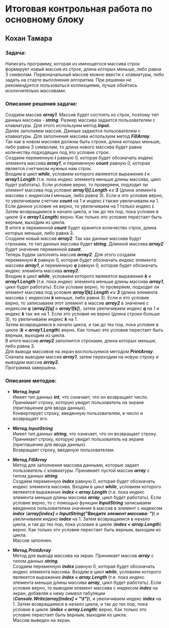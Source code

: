 # Итоговая контрольная работа по основному блоку
## Кохан Тамара
### Задача:
Написать программу, которая из имеющегося массива строк формирует новый массив из строк, длина которых меньше, либо равна 3 символам. Первоначальный массив можно ввести с клавиатуры, либо задать на старте выполнения алгоритма. При решении не рекомендуется пользоваться коллекциями, лучше обойтись исключительно массивами.
### Описание решения задачи:
Создаем массив ***array1***. Массив будет состоять из строк, поэтому тип данных массива - ***string***. Размер массива задается пользователем с клавиатуры. Для этого используем метод ***Input***.\
Далее заполняем массив. Данные задаются пользователем с клавиатуры. Для заполнения массива используем метод ***FillArray***.\
Так как в новом массиве должны быть строки, длина которых меньше, либо равна 3 символам, то длина нового массива будет равна количеству подходящих 
под это условие строк.\
Создаем переменную ***i*** равную 0, которая будет обозначать индекс элемента массива ***array1***, и переменную ***count*** равную 0, которая является счетчиком нужных нам строк.\
Входим в цикл ***while***, условием которого являеется выражение ***i < array1.Length*** (т.е. пока индекс элемента меньше длины массива, цикл будет работать). Если условие верно, то проверяем, подходит ли элемент массива под условие ***array1[i].Length <= 3*** (длина элемента массива с индексом ***i*** меньше, либо равна 3). Если и это условие верно, то увеличиваем счетчик ***count*** на 1 и индекс ***i*** также увеличиваем на 1. Если данное условие не верно, то увеличиваем на 1 только индекс ***i***.\
Затем возвращаемся в начало цикла, и так до тех пор, пока условие в цикле (***i < array1.Length***) верно. Как только это условие перестает быть верным, выходим из цикла.\
В итоге в переменной ***count*** будет хранится количество строк, длина которых 
меньше, либо равна 3.\
Создаем новый массив ***array2***. Так как данные массива будут строками, то тип данных массива будет ***string***. Длинной массива ***array2*** будет значение переменной ***count***.\
Теперь будем заполнять массив ***array2***. Для этого создаем переменную ***k*** равную 0, 
которая будет обозначать индекс элемента массива ***array1***, и переменную ***q*** равную 0, которая будет обозначать индекс элемента массива ***array2***.\
Входим в цикл ***while***, условием которого являеется выражение ***k < array1.Length*** (т.е. пока индекс элемента меньше длины массива ***array1***, цикл будет работать). Если условие верно, то проверяем, подходит ли элемент массива 
под условие ***array1[k].Length <= 3*** (длина элемента массива с индексом ***k*** меньше, 
либо равна 3). Если и это условие верно, то записываем этот элемент в массив ***array2*** в значение c индексом ***q*** (***array2[q] = array1[k]***), затем увеличиваем индекс ***q*** на 1 и индекс ***k*** так же на 1. Если это условие не верно (длина строки больше 3), то увеличиваем индекс ***k*** на 1.\
Затем возвращаемся в начало цикла, и так до тех пор, пока условие в цикле (***k < array1.Length***) верно. Как только это условие перестает быть верным, выходим из цикла.\
В итоге массив ***array2*** заполнится строками, длина которых меньше, либо равна 3.\
Для вывода массивов на экран воспользуемся методом ***PrintArray***. Сначала выводим массив ***array1***, затем переходим на новую строку и выводим массив ***array2***.\
Программа завершена.
### Описание методов:
- **Метод** ***Input***\
Имеет тип данных ***int***, что означает, что он возвращает число. Принимает строку, которую увидит пользователь на экране (приглашение для ввода данных).\
Конвертирует строку, введенную пользователем, в число и возвращает его.

- **Метод** ***InputString***\
Имеет тип данных ***string***, что означает, что он возвращает строку. Принимает строку, которую увидит пользователь на экране (приглашение для ввода данных).\
Возвращает строку, введеную пользователем.

- **Метод** ***FillArray***\
Метод для заполнения массива данными, которые задает пользователь с клавиатуры. Принимает пустой массив ***array*** с типом данных ***string***.\
Создаем переменную ***index*** равную 0, которая будет обозначать индекс элемента массива. Входим в цикл ***while***, условием которого являеется выражение ***index < array.Length*** (т.е. пока индекс элемента меньше длины массива ***array***, 
цикл будет работать). Если условие верно, то с помощью функции ***InputString*** записываем введенное пользователем значение в массив в элемент с индексом ***index*** (***array[index] = InputString("Введите элемент массива: ")***) и 
увеличиваем индекс ***index*** на 1. Затем возвращаемся в начало цикла, и так до тех 
пор, пока условие в цикле (***index < array.Length***) верно. Как только это условие 
перестает быть верным, выходим из цикла.\
Массив заполнен.

- **Метод** ***PrintArray***\
Метод для вывода массива на экран. Принимает массив ***array*** с типом данных ***string***.\
Создаем переменную ***index*** равную 0, которая будет обозначать индекс элемента массива. Входим в цикл ***while***, условием которого являеется выражение ***index < array.Length*** (т.е. пока индекс элемента меньше длины массива ***array***, 
цикл будет работать). Если условие верно, то выводим элемент массива с индексом 
***index*** на экран, добавляя к нему символ табуляции (***Console.Write(array[index] + 
"\t")***), и увеличиваем индекс ***index*** на 1. Затем возвращаемся в начало цикла, и так до тех пор, пока условие в цикле (***index < array.Length***) верно. Как только это условие перестает быть верным, выходим из цикла.\
Массив выведен на экран.
